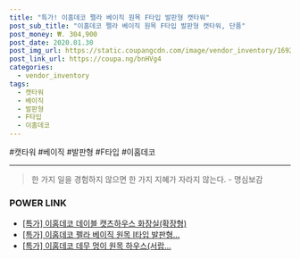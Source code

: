 ```yaml
--- 
title: "특가! 이홈데코 펠라 베이직 원목 F타입 발판형 캣타워" 
post_sub_title: "이홈데코 펠라 베이직 원목 F타입 발판형 캣타워, 단품" 
post_money: ₩. 304,900 
post_date: 2020.01.30 
post_img_url: https://static.coupangcdn.com/image/vendor_inventory/1692/c1dc4b6225141647fb0a15311fe72e3474add89b7458c47e44fd2433ace5.jpg 
post_link_url: https://coupa.ng/bnHVg4 
categories: 
  - vendor_inventory 
tags: 
  - 캣타워 
  - 베이직 
  - 발판형 
  - F타입 
  - 이홈데코 
--- 
```

  #캣타워 #베이직 #발판형 #F타입 #이홈데코 
<hr> 

> 한 가지 일을 경험하지 않으면 한 가지 지혜가 자라지 않는다. - 명심보감 


### POWER LINK

* <a href="https://blog.naver.com/santokki14/221790191449" target="_blank">[특가] 이홈데코 데이블 캣츠하우스 화장실(확장형)</a>
* <a href="https://blog.naver.com/an0733/221790567966" target="_blank">[특가] 이홈데코 펠라 베이직 원목 I타입 발판형...</a>
* <a href="https://blog.naver.com/santokki14/221790573037" target="_blank">[특가] 이홈데코 데무 멍이 원목 하우스(서랍...</a>
